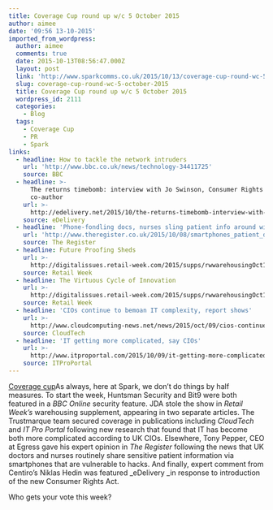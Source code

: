 ```yaml
---
title: Coverage Cup round up w/c 5 October 2015
author: aimee
date: '09:56 13-10-2015'
imported_from_wordpress:
  author: aimee
  comments: true
  date: 2015-10-13T08:56:47.000Z
  layout: post
  link: 'http://www.sparkcomms.co.uk/2015/10/13/coverage-cup-round-wc-5-october-2015/'
  slug: coverage-cup-round-wc-5-october-2015
  title: Coverage Cup round up w/c 5 October 2015
  wordpress_id: 2111
  categories:
    - Blog
  tags:
    - Coverage Cup
    - PR
    - Spark
links:
  - headline: How to tackle the network intruders
    url: 'http://www.bbc.co.uk/news/technology-34411725'
    source: BBC
  - headline: >-
      The returns timebomb: interview with Jo Swinson, Consumer Rights Act
      co-author
    url: >-
      http://edelivery.net/2015/10/the-returns-timebomb-interview-with-jo-swinson-consumer-rights-act-co-author/
    source: eDelivery
  - headline: 'Phone-fondling docs, nurses sling patient info around willy-nilly'
    url: 'http://www.theregister.co.uk/2015/10/08/smartphones_patient_data/'
    source: The Register
  - headline: Future Proofing Sheds
    url: >-
      http://digitalissues.retail-week.com/2015/supps/rwwarehousingOct15/index.html
    source: Retail Week
  - headline: The Virtuous Cycle of Innovation
    url: >-
      http://digitalissues.retail-week.com/2015/supps/rwwarehousingOct15/index.html
    source: Retail Week
  - headline: 'CIOs continue to bemoan IT complexity, report shows'
    url: >-
      http://www.cloudcomputing-news.net/news/2015/oct/09/cios-continue-bemoan-it-complexity-report-shows/
    source: CloudTech
  - headline: 'IT getting more complicated, say CIOs'
    url: >-
      http://www.itproportal.com/2015/10/09/it-getting-more-complicated-say-cios/
    source: ITProPortal
---
```

[Coverage cup](Coverage-cup-167x300.jpg)As always, here at Spark, we don’t do things by half measures. To start the week, Huntsman Security and Bit9 were both featured in a _BBC Online_ security feature. JDA stole the show in _Retail Week’s_ warehousing supplement, appearing in two separate articles. The Trustmarque team secured coverage in publications including _CloudTech_ and _IT Pro Portal_ following new research that found that IT has become both more complicated according to UK CIOs. Elsewhere, Tony Pepper, CEO at Egress gave his expert opinion in _The Register_ following the news that UK doctors and nurses routinely share sensitive patient information via smartphones that are vulnerable to hacks. And finally, expert comment from Centiro’s Niklas Hedin was featured _eDelivery _in response to introduction of the new Consumer Rights Act.

Who gets your vote this week?
